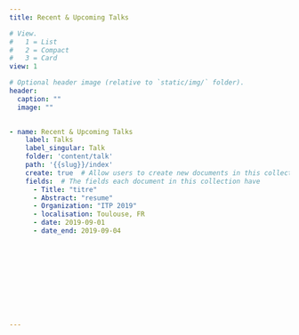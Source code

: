 ```yaml
---
title: Recent & Upcoming Talks

# View.
#   1 = List
#   2 = Compact
#   3 = Card
view: 1

# Optional header image (relative to `static/img/` folder).
header:
  caption: ""
  image: ""
 

- name: Recent & Upcoming Talks
    label: Talks
    label_singular: Talk
    folder: 'content/talk'
    path: '{{slug}}/index'
    create: true  # Allow users to create new documents in this collection
    fields:  # The fields each document in this collection have
      - Title: "titre"
      - Abstract: "resume"
      - Organization: "ITP 2019"
      - localisation: Toulouse, FR
      - date: 2019-09-01
      - date_end: 2019-09-04











---
```

